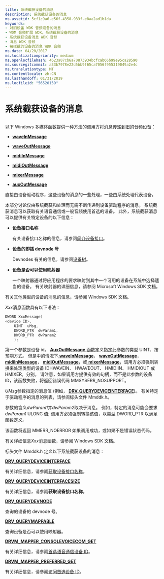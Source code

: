 ```yaml
---
title: 系统截获设备的消息
description: 系统截获设备的消息
ms.assetid: 5cf1c9a6-e56f-4358-933f-e8aa2ad1b1da
keywords:
- 对旧设备 WDK 音频设备的消息
- WDM 音频扩展 WDK，系统截获设备的消息
- 系统截获设备消息 WDK 音频
- 消息 WDK 音频
- 被拦截的设备的消息 WDK 音频
ms.date: 04/20/2017
ms.localizationpriority: medium
ms.openlocfilehash: 4623a07cb6a70873934bcfcab66b99e95ca28590
ms.sourcegitcommit: a33b7978e22d5bb9f65ca7056f955319049a2e4c
ms.translationtype: MT
ms.contentlocale: zh-CN
ms.lasthandoff: 01/31/2019
ms.locfileid: "56520159"
---
```

# <a name="system-intercepted-device-messages"></a>系统截获设备的消息


## <span id="system_intercepted_device_messages"></span><span id="SYSTEM_INTERCEPTED_DEVICE_MESSAGES"></span>


以下 Windows 多媒体函数提供一种方法的调用方将消息传递到旧的音频设备：

-   [**waveInMessage**](https://msdn.microsoft.com/library/windows/desktop/dd743846)

-   [**waveOutMessage**](https://msdn.microsoft.com/library/windows/desktop/dd743865)

-   [**midiInMessage**](https://msdn.microsoft.com/library/windows/desktop/dd798457)

-   [**midiOutMessage**](https://msdn.microsoft.com/library/windows/desktop/dd798475)

-   [**mixerMessage**](https://msdn.microsoft.com/library/windows/desktop/dd757307)

-   [**auxOutMessage**](https://msdn.microsoft.com/library/windows/desktop/dd756716)

直接由设备驱动程序，这些设备的消息的一些处理，一些由系统处理代表设备。

本部分讨论仅由系统截获和处理而无需不断传递到设备驱动程序的消息。 系统截获消息可以获取有关语音通信或一般音频使用首选的设备。 此外，系统截获消息可以提供有关特定设备的以下信息：

-   **设备接口名称**

    有关设备接口名称的信息，请参阅[简介设备接口](https://msdn.microsoft.com/library/windows/hardware/ff549460)。

-   **设备的即插 devnode 号**

    Devnodes 有关的信息，请参阅[设备树](https://msdn.microsoft.com/library/windows/hardware/ff543194)。

-   **设备是否可以使用映射器**

    一个映射器通过将应用程序的要求映射到其中一个可用的设备在系统中选择适当的设备。 有关映射器的详细信息，请参阅 Microsoft Windows SDK 文档。

有关其他类型的设备的消息的信息，请参阅 Windows SDK 文档。

*Xxx*消息函数具有以下语法：

```cpp
DWORD XxxMessage(
<device ID>,
    UINT  uMsg,
    DWORD_PTR  dwParam1,
    DWORD_PTR  dwParam2
    );
```

第一个参数是设备 id。 [ **AuxOutMessage** ](https://msdn.microsoft.com/library/windows/desktop/dd756716)函数定义指定此参数的类型 UINT，按预期方式。 但是中的情况下[ **waveInMessage**](https://msdn.microsoft.com/library/windows/desktop/dd743846)， [ **waveOutMessage**](https://msdn.microsoft.com/library/windows/desktop/dd743865)， [ **midiInMessage**](https://msdn.microsoft.com/library/windows/desktop/dd798457)， [ **midiOutMessage**](https://msdn.microsoft.com/library/windows/desktop/dd798475)，或[ **mixerMessage**](https://msdn.microsoft.com/library/windows/desktop/dd757307)，调用方必须强制转换来处理类型的设备 IDHWAVEIN、 HWAVEOUT、 HMIDIIN、 HMIDIOUT 或 HMIXER，分别。 请注意，如果调用方提供有效的句柄，而不是此参数的设备 ID，该函数失败，将返回错误代码 MMSYSERR\_NOSUPPORT。

*UMsg*参数指定的消息值 (例如， [ **DRV\_QUERYDEVICEINTERFACE**](https://msdn.microsoft.com/library/windows/hardware/ff536363))。 有关特定于驱动程序的消息的列表，请参阅标头文件 Mmddk.h。

参数的含义*dwParam1*并*dwParam2*取决于消息。 例如，特定的消息可能会要求*dwParam1* ULONG 值; 调用方必须强制转换该值，以类型 DWORD\_PTR 以满足函数定义。

该函数将返回 MMERR\_NOERROR 如果调用成功，或如果不是错误状态代码。

有关详细信息*Xxx*消息函数，请参阅 Windows SDK 文档。

标头文件 Mmddk.h 定义以下系统截获设备的消息：

[**DRV\_QUERYDEVICEINTERFACE**](https://msdn.microsoft.com/library/windows/hardware/ff536363)

有关详细信息，请参阅[获取设备接口名称](obtaining-a-device-interface-name.md)。

[**DRV\_QUERYDEVICEINTERFACESIZE**](https://msdn.microsoft.com/library/windows/hardware/ff536364)

有关详细信息，请参阅**获取设备接口名称**。

[**DRV\_QUERYDEVNODE**](https://msdn.microsoft.com/library/windows/hardware/ff536365)

查询的设备的 devnode 号。

[**DRV\_QUERYMAPPABLE**](https://msdn.microsoft.com/library/windows/hardware/ff536366)

查询设备是否可以使用映射器。

[**DRVM\_MAPPER\_CONSOLEVOICECOM\_GET**](https://msdn.microsoft.com/library/windows/hardware/ff536361)

有关详细信息，请参阅[首选语音通信设备 ID](preferred-voice-communications-device-id.md)。

[**DRVM\_MAPPER\_PREFERRED\_GET**](https://msdn.microsoft.com/library/windows/hardware/ff536362)

有关详细信息，请参阅[访问首选设备 ID](accessing-the-preferred-device-id.md)。

 

 




